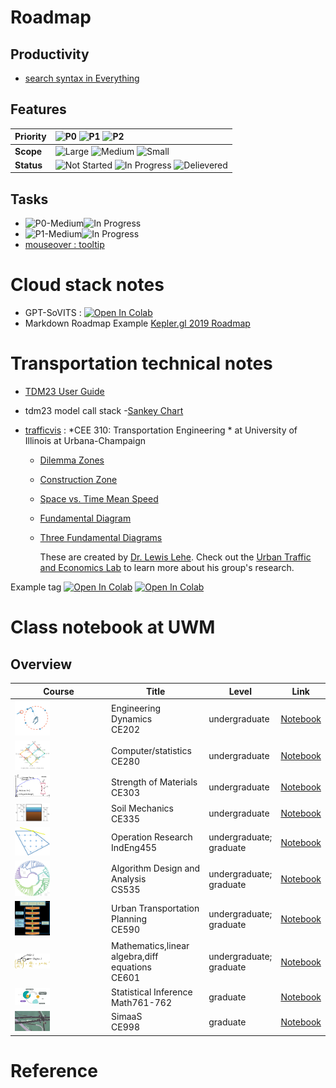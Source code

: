 
# Roadmap
## Productivity 
* [search syntax in Everything](/productivity/search?id=everything)
## Features

| **Priority** | ![][p0]  ![][p1]  ![][p2] |
| ------------ | :----------------------------------------------------------- |
| **Scope**    | ![][lg] ![][md]  ![][sm] |
| **Status**   | ![][not-started] ![][in-progress] ![][delivered] |

## Tasks
* ![][p0-medium]![][in-progress]
* ![][p1-medium]![][in-progress]
* [mouseover : tooltip ][not-started]
# Cloud stack notes
* GPT-SoVITS : [![Open In Colab](https://img.shields.io/badge/Colab-F9AB00?style=for-the-badge&logo=googlecolab&color=525252)](https://colab.research.google.com/github/RVC-Boss/GPT-SoVITS/blob/main/colab_webui.ipynb)  
* Markdown Roadmap Example [Kepler.gl 2019 Roadmap](https://raw.githubusercontent.com/wiki/keplergl/kepler.gl/Kepler.gl-2019-Roadmap.md)

# Transportation technical notes

* [TDM23 User Guide](https://ctpsstaff.github.io/tdm23_users_guide/1.0/)

* tdm23 model call stack -[Sankey Chart](https://ctpsstaff.github.io/tdm23_users_guide/1.0/pages/_assets/gisdk_assets/sankey_chart.html)

* [trafficvis](https://trafficvis.com/) : *CEE 310: Transportation Engineering * at University of Illinois at Urbana-Champaign

  * [Dilemma Zones](https://trafficvis.com/dilemma-zone)

  * [Construction Zone](https://trafficvis.com/construction-zone)

  * [Space vs. Time Mean Speed](https://trafficvis.com/space-mean)

  * [Fundamental Diagram](https://trafficvis.com/fundamental-diagram)

  * [Three Fundamental Diagrams](https://trafficvis.com/fundamental-diagrams)

    These are created by [Dr. Lewis Lehe](https://lewislehe.com/). Check out the [Urban Traffic and Economics Lab](https://lehelab.com/) to learn more about his group's research.



Example tag
[![Open In Colab](https://colab.research.google.com/assets/colab-badge.svg)](https://colab.research.google.com/drive/1O-FeLQhnWab8fHGT95wbbcZo4tjpvBis)
[![Open In Colab](https://img.shields.io/badge/sanity-nb-gold)](https://colab.research.google.com/drive/1O-FeLQhnWab8fHGT95wbbcZo4tjpvBis)

# Class notebook at UWM

## Overview

| Course                                                       | Title                                                | Level                        | Link                            |
| ------------------------------------------------------------ | ---------------------------------------------------- | ---------------------------- | ------------------------------- |
| <img src="./uwm/CE202/Dynamics_img/dynamics_icon.svg" alt="dynamics_icon" style="max-width:40%" /> | Engineering Dynamics<br /> CE202                     | undergraduate                | [Notebook](CE202/Dynamics.md)   |
| <img src="./uwm/img/computer_statistics.png" alt="computer stats" style="max-width:40%;" /> | Computer/statistics <br />CE280                      | undergraduate                | [Notebook](CE280/statistics.md) |
| <img src="./uwm/img/strength.gif"  style="max-width:40%;" />     | Strength of Materials<br />CE303                     | undergraduate                | [Notebook](UWM/CE303/CE303.md)      |
| <img src="./uwm/img/soil mechanics.png" alt="soil_mecha" style="max-width:40%;" /> | Soil Mechanics <br />CE335         | undergraduate                | [Notebook](UWM/CE335/README.md)     |
| <img src="./uwm/img/OR.png" style="max-width:40%;" />            | Operation Research<br />IndEng455                    | undergraduate;<br />graduate | [Notebook](UWM/IndEng455/README.md) |
| <img src="./uwm/img/Algorithm.png" style="max-width:40%;" />     | Algorithm Design and Analysis<br />CS535             | undergraduate;<br />graduate | [Notebook](UWM/CS535/README.md)     |
| <img src="./uwm/img/The-Four-step-model.png"  style="max-width:40%;" /> | Urban Transportation Planning<br />CE590      | undergraduate;<br />graduate | [Notebook](UWM/CE590/README.md)     |
| <img src="./uwm/img/ODE.svg" style="max-width:40%;" />           | Mathematics,linear algebra,diff equations<br />CE601 | undergraduate;<br />graduate | [Notebook](UWM/Math601/math601.md)  |
| <img src="./uwm/img/stats_inference.png"  style="max-width:40%;" /> | Statistical Inference<br />Math761-762            | graduate                     | [Notebook](UWM/Math7612/stat762.md) |
| <img src="./uwm/img/corsim.jpg"  style="max-width:40%;" />       | SimaaS<br />CE998                                    | graduate                     | [Notebook](UWM/CE998/CE998.md)      |





# Reference

[not-started]: https://img.shields.io/badge/-not_started-lightgrey.svg?style=flat-square "Not Started"

[in-progress]: https://img.shields.io/badge/-in_progress-blue.svg?style=flat-square "In Progress"

[delivered]: https://img.shields.io/badge/-delivered-green.svg?style=flat-square " Delievered"

[p0]: https://img.shields.io/badge/-P0-red.svg?style=flat-square&colorB=rgba(177,0,38,0.8) "P0"
[p1]: https://img.shields.io/badge/-P1-orange.svg?style=flat-square&colorB=rgb(253,141,60) "P1"
[p2]: https://img.shields.io/badge/-P2-yellow.svg?style=flat-square&colorB=rgb(254,217,118) "P2"

[lg]: https://img.shields.io/badge/-large-blue.svg?style=flat-square&colorB=rgba(1,102,94,0.9) "Large"
[md]: https://img.shields.io/badge/-medium-green.svg?style=flat-square&colorB=rgb(90,174,100) "Medium"
[sm]: https://img.shields.io/badge/-small-yellowgreen.svg?style=flat-square&colorB=rgb(166,216,90) "Small"

[p0-large]: https://img.shields.io/badge/P0-large-red.svg?style=flat-square&colorA=rgba(177,0,38,0.8)&colorB=rgb(90,174,97) "P0-Large"

[p0-medium]: https://img.shields.io/badge/P0-medium-red.svg?style=flat-square&colorA=rgba(177,0,38,0.8)&colorB=rgb(90,174,97) "P0-Medium"

[p0-small]: https://img.shields.io/badge/P0-small-red.svg?style=flat-square&colorA=rgba(177,0,38,0.8)&colorB=rgb(166,216,90) "P0-Small"

[p1-large]: https://img.shields.io/badge/P1-large-red.svg?style=flat-square&colorA=rgb(253,141,60)&colorB=rgba(1,102,94,0.9) "P1-large"

[p1-medium]: https://img.shields.io/badge/P1-medium-red.svg?style=flat-square&colorA=rgb(253,141,60)&colorB=rgb(90,174,97) "P1-Medium"

[p1-small]: https://img.shields.io/badge/P1-small-red.svg?style=flat-square&colorA=rgb(253,141,60)&colorB=rgb(166,216,90) "P1-Small"

[p2-large]: https://img.shields.io/badge/P2-large-red.svg?style=flat-square&colorA=rgb(254,217,118)&colorB=rgba(1,102,94,0.9) "P1-large"

[p2-medium]: https://img.shields.io/badge/P2-medium-red.svg?style=flat-square&colorA=rgb(254,217,118)&colorB=rgb(90,174,97) "P2-Medium"

[p2-small]: https://img.shields.io/badge/P2-small-red.svg?style=flat-square&colorA=rgb(254,217,118)&colorB=rgb(166,216,90) "P2-Small"